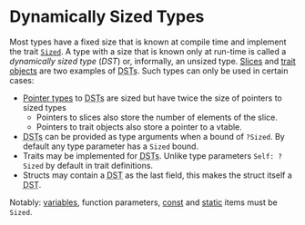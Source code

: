 # Dynamically Sized Types

Most types have a fixed size that is known at compile time and implement the
trait [`Sized`][sized]. A type with a size that is known only at run-time is
called a _dynamically sized type_ (_DST_) or, informally, an unsized type.
[Slices] and [trait objects] are two examples of <abbr title="dynamically sized
types">DSTs</abbr>. Such types can only be used in certain cases:

* [Pointer types] to <abbr title="dynamically sized types">DSTs</abbr> are
  sized but have twice the size of pointers to sized types
    * Pointers to slices also store the number of elements of the slice.
    * Pointers to trait objects also store a pointer to a vtable.
* <abbr title="dynamically sized types">DSTs</abbr> can be provided as
  type arguments when a bound of `?Sized`. By default any type parameter
  has a `Sized` bound.
* Traits may be implemented for <abbr title="dynamically sized
  types">DSTs</abbr>. Unlike type parameters `Self: ?Sized` by default in trait
  definitions.
* Structs may contain a <abbr title="dynamically sized type">DST</abbr> as the
  last field, this makes the struct itself a
  <abbr title="dynamically sized type">DST</abbr>.

Notably: [variables], function parameters, [const] and [static] items must be
`Sized`.

[Pointer types]: types.html#pointer-types
[Slices]: types.html#array-and-slice-types
[const]: items/constant-items.html
[sized]: special-types-and-traits.html#sized
[static]: items/static-items.html
[trait objects]: types.html#trait-objects
[variables]: variables.html
